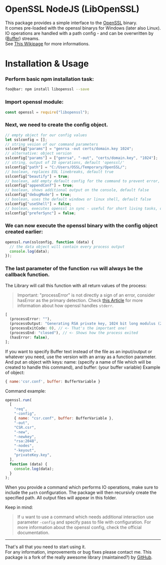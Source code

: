 # OpenSSL NodeJS (LibOpenSSL)

This package provides a simple interface to the [OpenSSL](https://www.openssl.org/) binary.  
It comes pre-loaded with the openssl binarys for Windows (later also Linux).  
IO operations are handled with a path config - and can be overwritten by
([Buffer](https://nodejs.org/dist/latest-v10.x/docs/api/buffer.html)) streams.  
See [This Wikipage](https://github.com/Timoms/libopenssl/wiki/Buffer-Stream) for more informations.

# Installation &amp; Usage

### Perform basic npm installation task:

```bash
foo@bar: npm install libopenssl --save
```

### Import openssl module:

```javascript
const openssl = require("libopenssl");
```

### Next, we need to create the config object.

```javascript
// empty object for our config values
let sslconfig = [];
// string vesion of our command parameters
sslconfig["params"] = "genrsa -out certs/domain.key 1024";
// alternative: object version
sslconfig["params"] = ["genrsa", "-out", "certs/domain.key", "1024"];
// string, output of IO operations, default 'openssl/'
sslconfig["path"] = "C:/Users/OSSL/Temporary/OpenSSL/";
// boolean, replaces EOL linebreaks, default true
sslconfig["beautify"] = true;
// boolean, add empty default config for the command to prevent error, default true
sslconfig["appendConf"] = true;
// boolean, shows additional output on the console, default false
sslconfig["debugMode"] = true;
// boolean, uses the default windows or linux shell, default false
sslconfig["useShell"] = false;
// boolean, executes openssl in sync - useful for short living tasks, default false
sslconfig["preferSync"] = false;
```

### We can now execute the openssl binary with the config object created earlier:

```javascript
openssl.run(sslconfig, function (data) {
  // the data object will contain every process output
  console.log(data);
});
```

### The last parameter of the function `run` will always be the callback function.

The Library will call this function with all return values of the process:

> Important: "processError" is not directly a sign of an error, consider hasError as the primary detection. Check [this Article](https://unix.stackexchange.com/questions/131394/why-does-openssl-print-to-stderr-for-a-successful-command) for more information about how openssl handles `stderr`.

```js
[
  (processError: ""),
  (processOutput: "Generating RSA private key, 1024 bit long modulus (2 primes)"),
  (processExitCode: 0), // <- That's the important one!
  (processEnd: "closed"), // <- Shows how the process exited
  (hasError: false),
];
```

If you want to specify Buffer text instead of the file as an input/output or whatever you need, use the version with an array as a function parameter.
And put an object with keys: name: (specify a name of file which will be created to handle this command), and buffer: (your buffer variable)
Example of object:

```javascript
{ name:'csr.conf', buffer: BufferVariable }
```

Command example:

```javascript
openssl.run(
  [
    "req",
    "-config",
    { name: "csr.conf", buffer: BufferVariable },
    "-out",
    "CSR.csr",
    "-new",
    "-newkey",
    "rsa:2048",
    "-nodes",
    "-keyout",
    "privateKey.key",
  ],
  function (data) {
    console.log(data);
  }
);
```

When you provide a command which performs IO operations, make sure to include the `path` configuration. The package will then recursivly create the specified path. All output files will appear in this folder.

Keep in mind:

> If u want to use a command which needs additional interaction use parameter `-config` and specify pass to file with configuration. For more information about the openssl config, check the official documentation.

---

That's all that you need to start using it.  
For any information, improvements or bug fixes please contact me.
This package is a fork of the really awesome library (maintained?) by [GitHub](https://github.com/codevibess).

